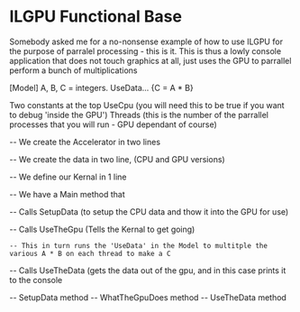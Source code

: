 # ILGPU Functional Base

Somebody asked me for a no-nonsense example of how to use ILGPU for the purpose of parralel processing - this is it.
This is thus a lowly console application that does not touch graphics at all, just uses the GPU to parrallel perform a bunch of multiplications

[Model]
A, B, C = integers.
UseData... {C = A * B}

Two constants at the top
UseCpu (you will need this to be true if you want to debug 'inside the GPU')
Threads (this is the number of the parrallel processes that you will run - GPU dependant of course)

-- We create the Accelerator in two lines

-- We create the data in two line, (CPU and GPU versions)

-- We define our Kernal in 1 line

-- We have a Main method that

  -- Calls SetupData (to setup the CPU data and thow it into the GPU for use)
  
  -- Calls UseTheGpu (Tells the Kernal to get going)
  
    -- This in turn runs the 'UseData' in the Model to multitple the various A * B on each thread to make a C
    
  -- Calls UseTheData (gets the data out of the gpu, and in this case prints it to the console

-- SetupData method
-- WhatTheGpuDoes method
-- UseTheData method
